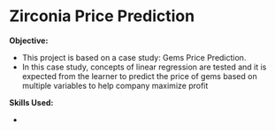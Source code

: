 # Zirconia Price Prediction
**Objective:** 

- This project is based on a case study: Gems Price Prediction. 
- In this case study, concepts of linear regression are tested and it is expected from the learner to predict the price of gems based on multiple variables to help company maximize profit

**Skills Used:** 

- 
